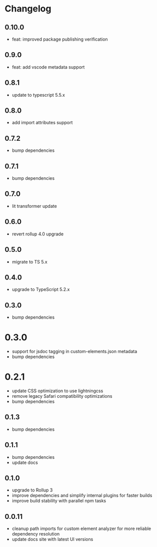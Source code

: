 # Changelog

## 0.10.0
- feat: improved package publishing verification

## 0.9.0
- feat: add vscode metadata support

## 0.8.1
- update to typescript 5.5.x

## 0.8.0
- add import attributes support

## 0.7.2
- bump dependencies

## 0.7.1
- bump dependencies

## 0.7.0
- lit transformer update

## 0.6.0
- revert rollup 4.0 upgrade

## 0.5.0
- migrate to TS 5.x

## 0.4.0
- upgrade to TypeScript 5.2.x

## 0.3.0
- bump dependencies

# 0.3.0
- support for jsdoc tagging in custom-elements.json metadata
- bump dependencies

# 0.2.1
- update CSS optimization to use lightningcss
- remove legacy Safari compatibility optimizations
- bump dependencies

## 0.1.3
- bump dependencies

## 0.1.1
- bump dependencies
- update docs

## 0.1.0
- upgrade to Rollup 3
- improve dependencies and simplify internal plugins for faster builds
- improve build stability with parallel npm tasks

## 0.0.11
- cleanup path imports for custom element analyzer for more reliable dependency resolution
- update docs site with latest UI versions